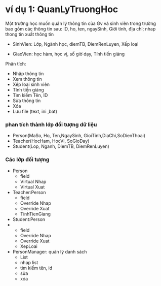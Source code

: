 # ví dụ 1: QuanLyTruongHoc

Một trường học muốn quản lý thông tin của Gv và sinh viên trong trường bao gồm các thông tin sau: ID, ho, ten, ngaySinh, Giới tính, địa chỉ; nhap thong tin xuất thông tin
- SinhVien: Lớp, Ngành học, diemTB, DiemRenLuyen, Xếp loại

- GiaoVien: học hàm, học vị, số giờ dạy, Tính tiền giảng

Phân tích:
- Nhập thông tin
- Xem thông tin
- Xếp loại sinh viên
- Tính tiền giảng
- Tìm kiếm Tên, ID
- Sửa thông tin
- Xóa
- Lưu file (text, ini ,bat)
### phan tích thành lớp đối tượng dữ liệu
- Person(MaSo, Ho, Ten,NgaySinh, GioiTinh,DiaChi,SoDienThoai)
- Teacher(HocHam, HocVi, SoGioDay)
- Student(Lop, Nganh, DiemTB, DiemRenLuyen)

### Các lớp đối tượng
- Person
  - field
  - Virtual Nhap
  - Virtual Xuat
- Teacher:Person
  - field
  - Override Nhap
  - Override Xuat
  - TinhTienGiang
- Student:Person
- - field
  - Override Nhap
  - Override Xuat
  - XepLoai
- PersonManager: quản lý danh sách
  - List
  - nhap list
  - tìm kiếm tên, id
  - sửa
  - xóa